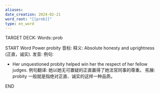 ```yaml
---
aliases: 
date_creation: 2024-02-21
word_root: "[[prob]]"
type: en_word
---
```

TARGET DECK: Words::prob

START
Word Power
probity
音标: 
释义:
Absolute honesty and uprightness (正直，诚实).
发音:
例句:
- Her unquestioned probity helped win her the respect of her fellow judges.
例句翻译:
她以她无可置疑的正直赢得了她法官同事的尊重。
拓展:
probity 一般就是指绝对正直、诚实的这样一种品质。
<!--ID: 1708516456579-->
END